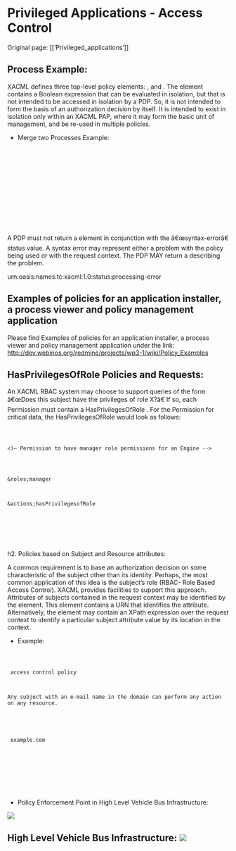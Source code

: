 Privileged Applications - Access Control
========================================

Original page: [[‘Privileged_applications’]]

Process Example:
----------------

XACML defines three top-level policy elements: <Rule>, <Policy> and <PolicySet>. The <Rule> element contains a Boolean expression that can be evaluated in isolation, but that is not intended to be accessed in isolation by a PDP. So, it is not intended to form the basis of an authorization decision by itself. It is intended to exist in isolation only within an XACML PAP, where it may form the basic unit of management, and be re-used in multiple policies.

-   Merge two Processes Example:

<pre><code class="xml">
<xs:element name="AttributeValue" type="xacml:AttributeValueType"
substitutionGroup="xacml:Expression"/>
<xs:complexType name="AttributeValueType" mixed="true">
<xs:complexContent>
<xs:extension base="xacml:ExpressionType">
<xs:sequence>
<xs:any namespace="##any" processContents="lax" minOccurs="0"
maxOccurs="unbounded"/>
</xs:sequence>
<xs:attribute name="DataType" type="xs:anyURI" use="required"/>
<xs:anyAttribute namespace="##any" processContents="lax"/>
</xs:extension>
</xs:complexContent>
</xs:complexType>
</code></pre>

A PDP must not return a <StatusDetail> element in conjunction with the â€œsyntax-errorâ€ status value. A syntax error may represent either a problem with the policy being used or with the request context. The PDP MAY return a <StatusMessage> describing the problem.

urn:oasis:names:tc:xacml:1.0:status:processing-error

Examples of policies for an application installer, a process viewer and policy management application
-----------------------------------------------------------------------------------------------------

Please find Examples of policies for an application installer, a process viewer and policy management application under the link:
http://dev.webinos.org/redmine/projects/wp3-1/wiki/Policy_Examples

HasPrivilegesOfRole Policies and Requests:
------------------------------------------

An XACML RBAC system may choose to support queries of the form â€œDoes this subject have the privileges of role X?â€ If so, each Permission <PolicySet> must contain a HasPrivilegesOfRole <Policy>. For the Permission <PolicySet> for critical data, the HasPrivilegesOfRole <Policy> would look as follows:

<pre><code class="xml">
<![](-- HasPrivilegesOfRole Policy for manager role -->
<Policy PolicyId="Permission:to:have:manager:role:permissions"
RuleCombiningAlgId="&rule-combine;permit-overrides">
<)— Permission to have manager role permissions for an Engine -->
<Rule RuleId="Permission:to:have:manager:permissions"
Effect="Permit">
<Condition>
<Apply FunctionId=â€&function;andâ€>
<Apply FunctionId=â€&function;anyURI-is-inâ€>
<AttributeValue
DataType=â€&xml;anyURIâ€>&roles;manager</AttributeValue>
<ResourceAttributeDesignator
AttributeId="&role;"
DataType="&xml;anyURI"/>
</Apply>
<Apply FunctionId=â€&function;anyURI-is-inâ€>
<AttributeValue
DataType=â€&xml;anyURIâ€>&actions;hasPrivilegesofRole</AttributeValue>
<ActionAttributeDesignator
AttributeId=â€&action;action-idâ€
DataType=â€&xml;anyURIâ€/>
</Apply>
</Apply>
</Condition>
</Rule>
</Policy>
</code></pre>

h2. Policies based on Subject and Resource attributes:

A common requirement is to base an authorization decision on some characteristic of the subject other than its identity. Perhaps, the most common application of this idea is the subject’s role (RBAC- Role Based Access Control). XACML provides facilities to support this approach. Attributes of subjects contained in the request context may be identified by the <SubjectAttributeDesignator> element. This element contains a URN that identifies the attribute. Alternatively, the <AttributeSelector> element may contain an XPath expression over the request context to identify a particular subject attribute value by its location in the context.

-   Example:

<pre><code class="xml">
<?xml version="1.0" encoding="UTF-8"?>
<Policy
xmlns="urn:oasis:names:tc:xacml:2.0:policy:schema:os"
xmlns:xsi="http://www.w3.org/2001/XMLSchema-instance"
xsi:schemaLocation="urn:oasis:names:tc:xacml:2.0:policy:schema:os
http://docs.oasis-open.org/xacml/access_control-xacml-2.0-policy-schema-os.xsd"
PolicyId="urn:oasis:names:tc:example:SimplePolicy1"
RuleCombiningAlgId="identifier:rule-combining-algorithm:deny-overrides">
<Description> access control policy</Description>
<Target/>
<Rule
RuleId= "urn:oasis:names:tc:xacml:2.0:example:SimpleRule1"
Effect="Permit">
<Description>
Any subject with an e-mail name in the domain can perform any action on any resource.
</Description>
<Target>
<Subjects>
<Subject>
<SubjectMatch
MatchId="urn:oasis:names:tc:xacml:1.0:function:rfc822Name-match">
<AttributeValue
DataType="http://www.w3.org/2001/XMLSchema#string"> example.com
</AttributeValue>
<SubjectAttributeDesignator
AttributeId="urn:oasis:names:tc:xacml:1.0:subject:subject-id"
DataType="urn:oasis:names:tc:xacml:1.0:data-type:rfc822Name"/>
</SubjectMatch>
</Subject>
</Subjects>
</Target>
</Rule>
</Policy>
</code></pre>

-   Policy Enforcement Point in High Level Vehicle Bus Infrastructure:

![](pa2.jpg)

High Level Vehicle Bus Infrastructure:
![](pa.jpg)
---------------------------------------
